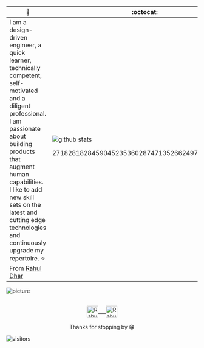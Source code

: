  🙋 | :octocat:
------------ | -------------
I am a design-driven engineer, a quick learner, technically competent, self-motivated and a diligent professional. I am passionate about building products that augment human capabilities. I like to add new skill sets on the latest and cutting edge technologies and continuously upgrade my repertoire. ⭐️ From [Rahul Dhar](https://github.com/IAmRDhar/IAmRDhar)| ![github stats](https://github-readme-stats.vercel.app/api?username=IAmRDhar&show_icons=true&line_height=30&count_private=true) <p align="center">27182818284590452353602874713526624977572470937</p>

![picture](https://raw.githubusercontent.com/saadeghi/saadeghi/master/dino.gif)
<br />
<br />
<p align="center">
 <a href="https://www.linkedin.com/in/iamrahuldhar/" target="blank">
  <img align="center" alt="Rahul's LinkedIn" width="30px" src="https://www.vectorlogo.zone/logos/linkedin/linkedin-icon.svg" /> &nbsp; &nbsp;
 </a>
 <a href="https://www.instagram.com/iamrdhar/" target="blank">
  <img align="center" alt="Rahul's Instagram" width="30px" src="https://www.vectorlogo.zone/logos/instagram/instagram-icon.svg" />
 </a> 
  <br/>
  <br/>
  Thanks for stopping by 😁<br/>
</p>

 ![visitors](https://visitor-badge.laobi.icu/badge?page_id=IAmRDhar.IAmRDhar)
